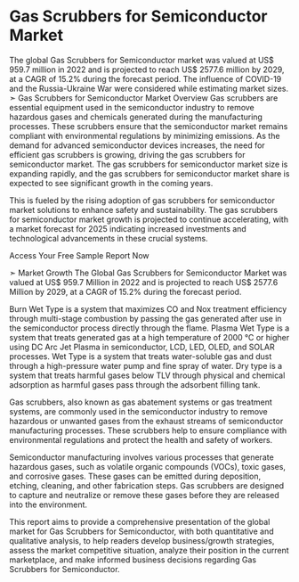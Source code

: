 <h1>Gas Scrubbers for Semiconductor Market</h1>
The global Gas Scrubbers for Semiconductor market was valued at US$ 959.7 million in 2022 and is projected to reach US$ 2577.6 million by 2029, at a CAGR of 15.2% during the forecast period. The influence of COVID-19 and the Russia-Ukraine War were considered while estimating market sizes.
➣ Gas Scrubbers for Semiconductor Market Overview
Gas scrubbers are essential equipment used in the semiconductor industry to remove hazardous gases and chemicals generated during the manufacturing processes. These scrubbers ensure that the semiconductor market remains compliant with environmental regulations by minimizing emissions. As the demand for advanced semiconductor devices increases, the need for efficient gas scrubbers is growing, driving the gas scrubbers for semiconductor market. The gas scrubbers for semiconductor market size is expanding rapidly, and the gas scrubbers for semiconductor market share is expected to see significant growth in the coming years.

This is fueled by the rising adoption of gas scrubbers for semiconductor market solutions to enhance safety and sustainability. The gas scrubbers for semiconductor market growth is projected to continue accelerating, with a market forecast for 2025 indicating increased investments and technological advancements in these crucial systems.

Access Your Free Sample Report Now

➣ Market Growth
The Global Gas Scrubbers for Semiconductor Market was valued at US$ 959.7 Million in 2022 and is projected to reach US$ 2577.6 Million by 2029, at a CAGR of 15.2% during the forecast period.

Burn Wet Type is a system that maximizes CO and Nox treatment efficiency through multi-stage combustion by passing the gas generated after use in the semiconductor process directly through the flame. Plasma Wet Type is a system that treats generated gas at a high temperature of 2000 °C or higher using DC Arc Jet Plasma in semiconductor, LCD, LED, OLED, and SOLAR processes. Wet Type is a system that treats water-soluble gas and dust through a high-pressure water pump and fine spray of water. Dry type is a system that treats harmful gases below TLV through physical and chemical adsorption as harmful gases pass through the adsorbent filling tank.

Gas scrubbers, also known as gas abatement systems or gas treatment systems, are commonly used in the semiconductor industry to remove hazardous or unwanted gases from the exhaust streams of semiconductor manufacturing processes. These scrubbers help to ensure compliance with environmental regulations and protect the health and safety of workers.

Semiconductor manufacturing involves various processes that generate hazardous gases, such as volatile organic compounds (VOCs), toxic gases, and corrosive gases. These gases can be emitted during deposition, etching, cleaning, and other fabrication steps. Gas scrubbers are designed to capture and neutralize or remove these gases before they are released into the environment.

This report aims to provide a comprehensive presentation of the global market for Gas Scrubbers for Semiconductor, with both quantitative and qualitative analysis, to help readers develop business/growth strategies, assess the market competitive situation, analyze their position in the current marketplace, and make informed business decisions regarding Gas Scrubbers for Semiconductor.
